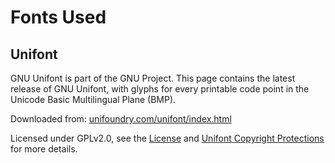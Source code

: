 
# Fonts Used

## Unifont 

GNU Unifont is part of the GNU Project. This page contains the latest release of GNU Unifont, with glyphs for every printable code point in the Unicode Basic Multilingual Plane (BMP). 

Downloaded from: [unifoundry.com/unifont/index.html](https://www.unifoundry.com/unifont/index.html)

Licensed under GPLv2.0, see the [License](https://www.unifoundry.com/LICENSE.txt) and [Unifont Copyright Protections](https://www.unifoundry.com/210205_Unifoundry_Memorandum.pdf) for more details.

